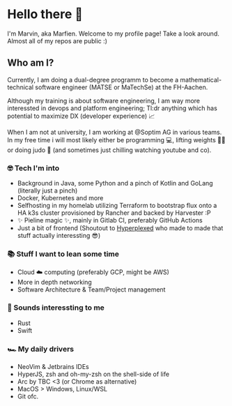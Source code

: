# Hello there 👋
I'm Marvin, aka Marfien. Welcome to my profile page! Take a look around. Almost all of my repos are public :)

## Who am I?
Currently, I am doing a dual-degree programm to become a mathematical-technical software engineer (MATSE or MaTechSe) at the FH-Aachen. 

Although my training is about software engineering, I am way more interessted in devops and platform engineering; Tl:dr anything which has potential to maximize DX (developer experience) 📈

When I am not at university, I am working at @Soptim AG in various teams.
In my free time i will most likely either be programming 💻, lifting weights 🏋️‍♂️ or doing judo 🥋 (and sometimes just chilling watching youtube and co).

### 🤓 Tech I'm into 
- Background in Java, some Python and a pinch of Kotlin and GoLang (literally just a pinch)
- Docker, Kubernetes and more
- Selfhosting in my homelab utilizing Terraform to bootstrap flux onto a HA k3s cluster provisioned by Rancher and backed by Harvester :P
- ✨ Pieline magic ✨, mainly in Gitlab CI, preferably GitHub Actions
- Just a bit of frontend (Shoutout to [Hyperplexed](https://www.youtube.com/c/Hyperplexed) who made to made that stuff actually interessting 😎)

### 📚 Stuff I want to lean some time
- Cloud ☁️ computing (preferably GCP, might be AWS)
- More in depth networking
- Software Architecture & Team/Project management

### 👀 Sounds interessting to me
- Rust
- Swift

### 🏎️ My daily drivers
- NeoVim & Jetbrains IDEs
- HyperJS, zsh and oh-my-zsh on the shell-side of life
- Arc by TBC <3 (or Chrome as alternative)
- MacOS > Windows, Linux/WSL
- Git ofc. 
